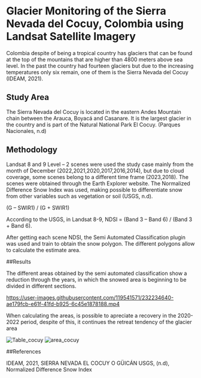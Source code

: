 # Glacier Monitoring of the Sierra Nevada del Cocuy, Colombia using Landsat Satellite Imagery 

Colombia despite of being a tropical country has glaciers that can be found at the top of the mountains that are higher than 4800 meters above sea level. In the past the country had fourteen glaciers but due to the increasing temperatures only six remain, one of them is the Sierra Nevada del Cocuy (IDEAM, 2021).

## Study Area
The Sierra Nevada del Cocuy is located in the eastern Andes Mountain chain between the Arauca, Boyacá and Casanare. It is the largest glacier in the country and is part of the Natural National Park El Cocuy. (Parques Nacionales, n.d)

## Methodology

Landsat 8 and 9 Level – 2 scenes were used the study case mainly from the month of December (2022,2021,2020,2017,2016,2014), but due to cloud coverage, some scenes belong to a different time frame (2023,2018). The scenes were obtained through the Earth Explorer website.
The Normalized Difference Snow Index was used, making possible to differentiate snow from other variables such as vegetation or soil (USGS, n.d).

(G – SWIR1) / (G + SWIR1)

According to the USGS, in Landsat 8-9, NDSI = (Band 3 – Band 6) / (Band 3 + Band 6).

After getting each scene NDSI, the Semi Automated Classification plugin was used and train to obtain the snow polygon. The different polygons allow to calculate the estimate area. 

##Results

The different areas obtained by the semi automated classification show a reduction through the years, in which the snowed area is beginning to be divided in different sections.

https://user-images.githubusercontent.com/119541571/232234640-ae179fcb-e61f-41fd-b925-6c45e1878188.mp4

When calculating the areas, is possible to apreciate a recovery in the 2020-2022 period, despite of this, it continues the retreat tendency of the glacier area

![Table_cocuy](https://user-images.githubusercontent.com/119541571/232345451-9fab28c5-238e-4262-8010-53b07a27b26a.jpg)
![area_cocuy](https://user-images.githubusercontent.com/119541571/232345732-c906166b-3990-4f1b-a716-9e25151d94c9.jpg)

##References

IDEAM, 2021, SIERRA NEVADA EL COCUY O GÜICÁN
USGS, (n.d), Normalized Difference Snow Index



